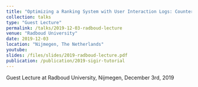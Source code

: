 ```yaml
---
title: "Optimizing a Ranking System with User Interaction Logs: Counterfactual Learning to Rank"
collection: talks
type: "Guest Lecture"
permalink: /talks/2019-12-03-radboud-lecture
venue: "Radboud University"
date: 2019-12-03
location: "Nijmegen, The Netherlands"
youtube:
slides: /files/slides/2019-radboud-lecture.pdf
publication: /publication/2019-sigir-tutorial
---
```


Guest Lecture at Radboud University, Nijmegen, December 3rd, 2019